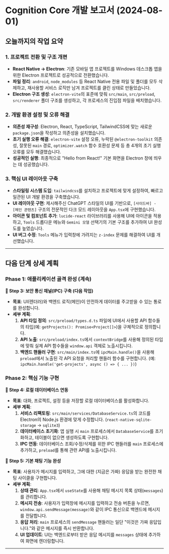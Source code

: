 # Cognition Core 개발 보고서 (2024-08-01)

## 오늘까지의 작업 요약

### 1. 프로젝트 전환 및 구조 개편
- **React Native → Electron**: 기존 모바일 앱 프로젝트를 Windows 데스크톱 앱을 위한 Electron 프로젝트로 성공적으로 전환했습니다.
- **파일 정리**: `android`, `node_modules` 등 React Native 전용 파일 및 폴더를 모두 삭제하고, 재사용할 서비스 로직만 남겨 프로젝트를 클린 상태로 만들었습니다.
- **Electron 구조 생성**: `electron-vite`의 표준에 맞춰 `src/main`, `src/preload`, `src/renderer` 폴더 구조를 생성하고, 각 프로세스의 진입점 파일을 배치했습니다.

### 2. 개발 환경 설정 및 오류 해결
- **의존성 재구성**: Electron, React, TypeScript, TailwindCSS에 맞는 새로운 `package.json`을 작성하고 의존성을 설치했습니다.
- **초기 실행 오류 해결**: `electron-vite` 설정 오류, 누락된 `@electron-toolkit` 의존성, 잘못된 `main` 경로, `optimizer.watch` 함수 호환성 문제 등 총 4개의 초기 실행 오류를 모두 해결했습니다.
- **성공적인 실행**: 최종적으로 "Hello from React!" 기본 화면을 Electron 창에 띄우는 데 성공했습니다.

### 3. 핵심 UI 레이아웃 구축
- **스타일링 시스템 도입**: `tailwindcss`를 설치하고 프로젝트에 맞게 설정하여, 빠르고 일관된 UI 개발 환경을 구축했습니다.
- **UI 레이아웃 구현**: 제시해주신 ChatGPT 스타일의 UI를 기반으로, `[사이드바] - [메인 콘텐츠]` 구조의 전문적인 다크 모드 레이아웃을 `App.tsx`에 구현했습니다.
- **아이콘 및 컴포넌트 추가**: `lucide-react` 라이브러리를 사용해 UI에 아이콘을 적용하고, `Tools` 드롭다운 메뉴와 `Gemini 모델` 선택기의 기본 구조를 추가하여 UI 완성도를 높였습니다.
- **UI 버그 수정**: `Tools` 메뉴가 입력창에 가려지는 `z-index` 문제를 해결하여 UI를 개선했습니다.

---
## 다음 단계 상세 계획

### Phase 1: 애플리케이션 골격 완성 (계속)

**🎯 Step 3: 보안 통신 채널(IPC) 구축 (다음 작업)**
- **목표**: UI(렌더러)와 백엔드 로직(메인)이 안전하게 데이터를 주고받을 수 있는 통로를 완성합니다.
- **세부 계획**:
    1.  **API 타입 정의**: `src/preload/types.d.ts` 파일에 UI에서 사용할 API 함수들의 타입(예: `getProjects(): Promise<Project[]>`)을 구체적으로 정의합니다.
    2.  **API 노출**: `src/preload/index.ts`에서 `contextBridge`를 사용해 정의된 타입에 맞춰 실제 API 함수들을 `window.api` 객체로 노출시킵니다.
    3.  **백엔드 핸들러 구현**: `src/main/index.ts`에 `ipcMain.handle()`을 사용해 `preload`에서 노출된 각 API 요청을 처리할 핸들러 함수를 구현합니다. (예: `ipcMain.handle('get-projects', async () => { ... })`)

### Phase 2: 핵심 기능 구현

**🎯 Step 4: 로컬 데이터베이스 연동**
- **목표**: 대화, 프로젝트, 설정 등을 저장할 로컬 데이터베이스를 활성화합니다.
- **세부 계획**:
    1.  **서비스 리팩토링**: `src/main/services/DatabaseService.ts`의 코드를 Electron의 Node.js 환경에 맞게 수정합니다. (`react-native-sqlite-storage` → `sqlite3`)
    2.  **데이터베이스 초기화**: 앱 실행 시 `main` 프로세스에서 `DatabaseService`를 초기화하고, 테이블이 없으면 생성하도록 구현합니다.
    3.  **IPC 연동**: 데이터베이스 조회/수정/삭제를 위한 IPC 핸들러를 `main` 프로세스에 추가하고, `preload`를 통해 관련 API를 노출시킵니다.

**🎯 Step 5: 기본 채팅 기능 완성**
- **목표**: 사용자가 메시지를 입력하고, 그에 대한 (지금은 가짜) 응답을 받는 완전한 채팅 사이클을 구현합니다.
- **세부 계획**:
    1.  **상태 관리**: `App.tsx`에서 `useState`를 사용해 채팅 메시지 목록 상태(`messages`)를 관리합니다.
    2.  **메시지 전송**: 사용자가 입력창에 메시지를 입력하고 전송 버튼을 누르면, `window.api.sendMessage(message)`와 같이 IPC 통신으로 백엔드에 메시지를 전달합니다.
    3.  **응답 처리**: `main` 프로세스의 `sendMessage` 핸들러는 일단 "이것은 가짜 응답입니다."와 같은 메시지를 즉시 반환합니다.
    4.  **UI 업데이트**: UI는 백엔드로부터 받은 응답 메시지를 `messages` 상태에 추가하여 화면에 렌더링합니다.

--- 